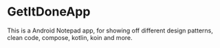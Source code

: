 # GetItDoneApp
This is a Android Notepad app, for showing off different design patterns, clean code, compose, kotlin, koin and more.
